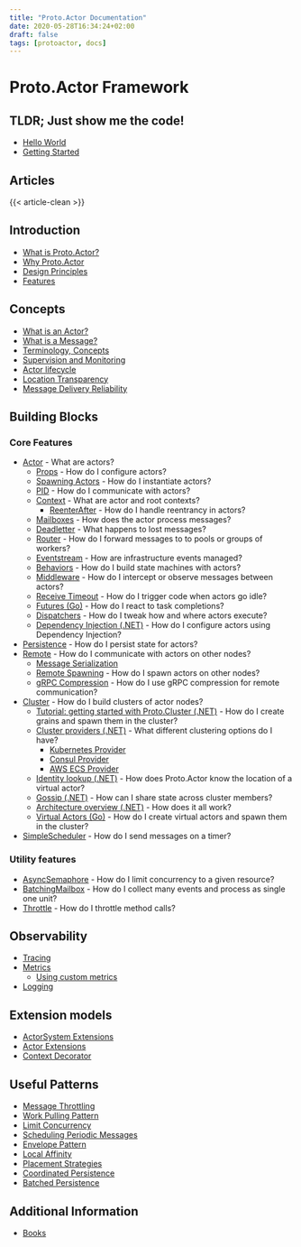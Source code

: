 ```yaml
---
title: "Proto.Actor Documentation"
date: 2020-05-28T16:34:24+02:00
draft: false
tags: [protoactor, docs]
---
```


# Proto.Actor Framework

## TLDR; Just show me the code!

- [Hello World](hello-world)
- [Getting Started](getting-started)

## Articles

{{< article-clean >}}

## Introduction

- [What is Proto.Actor?](what-is-protoactor)
- [Why Proto.Actor](why-protoactor)
- [Design Principles](design-principles)
- [Features](features)

## Concepts

- [What is an Actor?](actors.md)
- [What is a Message?](messages.md)
- [Terminology, Concepts](terminology.md)
- [Supervision and Monitoring](supervision.md)
- [Actor lifecycle](life-cycle.md)
- [Location Transparency](location-transparency.md)
- [Message Delivery Reliability](durability.md)

## Building Blocks

### Core Features

- [Actor](actors.md) - What are actors?
  - [Props](props.md) - How do I configure actors?
  - [Spawning Actors](spawn.md) - How do I instantiate actors?
  - [PID](pid.md) - How do I communicate with actors?
  - [Context](context.md) - What are actor and root contexts?
    - [ReenterAfter](reenter.md) - How do I handle reentrancy in actors?
  - [Mailboxes](mailboxes.md) - How does the actor process messages?
  - [Deadletter](deadletter.md) - What happens to lost messages?
  - [Router](routers.md) - How do I forward messages to to pools or groups of workers?
  - [Eventstream](eventstream.md) - How are infrastructure events managed?
  - [Behaviors](behaviors.md) - How do I build state machines with actors?
  - [Middleware](middleware.md) - How do I intercept or observe messages between actors?
  - [Receive Timeout](receive-timeout.md) - How do I trigger code when actors go idle?
  - [Futures (Go)](futures.md) - How do I react to task completions?
  - [Dispatchers](dispatchers.md) - How do I tweak how and where actors execute?
  - [Dependency Injection (.NET)](di.md) - How do I configure actors using Dependency Injection?
- [Persistence](persistence.md) - How do I persist state for actors?
- [Remote](remote.md) - How do I communicate with actors on other nodes?
  - [Message Serialization](serialization.md)
  - [Remote Spawning](remote-spawn.md) - How do I spawn actors on other nodes?
  - [gRPC Compression](grpc-compression.md) - How do I use gRPC compression for remote communication?
- [Cluster](cluster.md) - How do I build clusters of actor nodes?  
  - [Tutorial: getting started with Proto.Cluster (.NET)](cluster/getting-started-net.md) - How do I create grains and spawn them in the cluster?
  <!-- - [Tutorial: creating a local cluster (.NET)](cluster/local-cluster-net.md) - a 2/3-node cluster for local dev, Consult etc. -->
  <!-- - [Tutorial: Kubernetes deployment (.NET)](cluster/kubernetes-provider-net.md) - How do I deploy a cluster to Kubernetes? -->
  - [Cluster providers (.NET)](cluster/cluster-providers-net.md) - What different clustering options do I have?
    - [Kubernetes Provider](cluster/kubernetes-provider-net.md)  
    - [Consul Provider](cluster/consul-net.md)  
    - [AWS ECS Provider](cluster/aws-provider-net.md)  
  - [Identity lookup (.NET)](cluster/identity-lookup-net.md) - How does Proto.Actor know the location of a virtual actor?
  - [Gossip (.NET)](cluster/gossip.md) - How can I share state across cluster members?
  - [Architecture overview (.NET)](cluster/architecture-overview-net.md) - How does it all work?
  - [Virtual Actors (Go)](cluster/virtual-actors-go.md) - How do I create virtual actors and spawn them in the cluster?
- [SimpleScheduler](scheduling.md) - How do I send messages on a timer?

### Utility features

- [AsyncSemaphore](asyncsemaphore.md) - How do I limit concurrency to a given resource?
- [BatchingMailbox](batching-mailbox.md) - How do I collect many events and process as single one unit?
- [Throttle](throttle.md) - How do I throttle method calls?

## Observability

- [Tracing](tracing.md)
- [Metrics](metrics.md)
  - [Using custom metrics](custom-metrics.md)
- [Logging](logging.md)

## Extension models

- [ActorSystem Extensions](actorsystem-extensions.md)
- [Actor Extensions](actor-extensions.md)
- [Context Decorator](context-decorator.md)

## Useful Patterns

- [Message Throttling](throttling.md)
- [Work Pulling Pattern](work-pulling.md)
- [Limit Concurrency](limit-concurrency.md)
- [Scheduling Periodic Messages](scheduling.md)
- [Envelope Pattern](envelope-pattern.md)
- [Local Affinity](local-affinity.md)
- [Placement Strategies](placement-strategies.md)
- [Coordinated Persistence](coordinated-persistence.md)
- [Batched Persistence](batched-persistence.md)

## Additional Information

- [Books](books.md)
